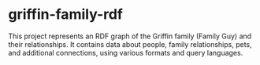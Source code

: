 # griffin-family-rdf
This project represents an RDF graph of the Griffin family (Family Guy) and their relationships. It contains data about people, family relationships, pets, and additional connections, using various formats and query languages.
